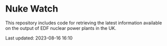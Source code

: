 # Nuke Watch

This repository includes code for retrieving the latest information available on the output of EDF nuclear power plants in the UK.

Last updated: 2023-08-16 16:10